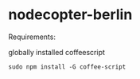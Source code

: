 nodecopter-berlin
=================

Requirements:

globally installed coffeescript
	
	sudo npm install -G coffee-script
